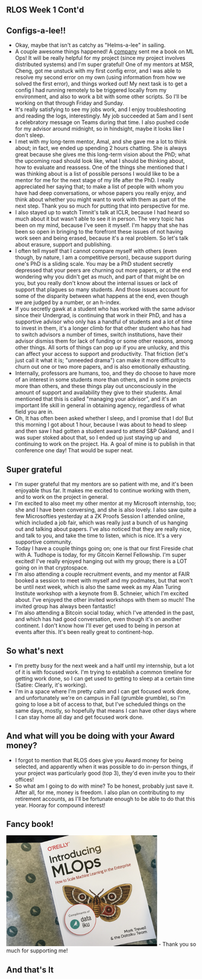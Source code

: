 ## RLOS Week 1 Cont'd

## Configs-a-lee!!
- Okay, maybe that isn't as catchy as "Helms-a-lee" in sailing.
- A couple awesome things happened! A [company](https://en.wikipedia.org/wiki/Dataiku) sent me a book on ML Ops! It will be really helpful for my project (since my project involves distributed systems)
and I'm super grateful! One of my mentors at MSR, Cheng, got me unstuck with my first config error, and I was able to resolve my second error on my own (using information
from how we solved the first error), 
and things worked out! My next task is to get a config I had running remotely
to be triggered locally from my environment, and also to work a bit with some other scripts. So I'll be working on that through Friday and Sunday.
- It's really satisfying to see my jobs work, and I enjoy troubleshooting and reading the logs, interestingly. My job succeeded at 5am and I sent a celebratory message
on Teams during that time. I also pushed code for my advisor around midnight, so in hindsight, maybe it looks like I don't sleep.
- I met with my long-term mentor, Amal, and she gave me a lot to think about; in fact, we ended up spending 2 hours chatting. She is always great because she gives 
me this long-term vision about the PhD; what the upcoming road should look like, what I should be thinking about, how to evaluate and reassess. One of the things 
she mentioned that I was thinking about is a list of possible persons I would like to be a mentor for me for the next stage of my life after the PhD. I really 
appreciated her saying that; to make a list of people with whom you have had deep conversations, or whose papers you really enjoy, and think about whether you might
want to work with them as part of the next step. Thank you so much for putting that into perspective for me.
- I also stayed up to watch Timnit's talk at ICLR, because I had heard so much about it but wasn't able to see it in person. The very topic has been on my mind,
because I've seen it myself. I'm happy that she has been so open in bringing to the forefront these issues of not having work seen and being erased, because it's a real problem. So let's talk about erasure, support and publishing.
- I often tell myself that I cannot compare myself with others (even though, by nature, I am a competitive person), because support during one's PhD is a sliding
scale. You may be a PhD student secretly depressed that your peers are churning out more papers, or at the end wondering why you didn't get as much, and part of that
might be on you, but you really don't know about the internal issues or lack of support that plagues so many students. And those issues account for some of the 
disparity between what happens at the end, even though we are judged by a number, or an h-index.
- If you secretly gawk at a student who has worked with the same advisor since their Undergrad, is continuing that work in their PhD, and has a supportive advisor
who only has a handful of students and a lot of time to invest in them, it's a longer climb for that other student who has had to switch advisors a number of times,
switch institutions, have their advisor dismiss them for lack of funding or some other reasons, among other things. All sorts of things can pop up if you are unlucky,
and this can affect your access to support and productivity. That friction (let's just call it what it is; "unneeded drama") can make it more difficult to churn out
one or two more papers, and is also emotionally exhausting.
- Internally, professors are humans, too, and they do choose to have more of an interest in some students more than others, and in some projects more than others,
and these things play out unconsciously in the amount of support and availability they give to their students. Amal mentioned that this is called "managing your advisor",
and it's an important life skill in general in obtaining agency, regardless of what field you are in. 
- Oh, It has often been asked whether I sleep, and I promise that I do! But this morning I got about 1 hour, because I was about to head to sleep and then saw I had gotten
a student award to attend S&P Oakland, and I was super stoked about that, so I ended up just staying up and continuing to work on the project. Ha. A goal of mine 
is to publish in that conference one day! That would be super neat.

## Super grateful
- I'm super grateful that my mentors are so patient with me, and it's been enjoyable thus far. It makes me excited to continue working with them, and to work on
the project in general. 
- I'm excited to also meet my other mentor at my Microsoft internship, too; she and I have been conversing, and she is also lovely. I also saw quite a few Microsofties
yesterday at a ZK Proofs Session I attended online, which included a job fair, which was really just a bunch of us hanging out and talking about papers. I've also
noticed that they are really nice, and talk to you, and take the time to listen, which is nice. It's a very supportive community. 
- Today I have a couple things going on; one is that our first Fireside chat with A. Tudhope is today, for my Gitcoin Kernel Fellowship. I'm super excited! I've
really enjoyed hanging out with my group; there is a LOT going on in that cryptospace. 
- I'm also attending a couple recruitment events, and my mentor at FAIR booked a session to meet with myself and my podmates, but that won't be until next week,
which is also the same week as my Alan Turing Institute workshop with a keynote from B. Schneier, which I'm excited about. I've enjoyed the other invited workshops
with them so much! The invited group has always been fantastic!
- I'm also attending a Bitcoin social today, which I've attended in the past, and which has had good conversation, even though it's on another continent. I don't
know how I'll ever get used to being in person at events after this. It's been really great to continent-hop.

## So what's next
- I'm pretty busy for the next week and a half until my internship, but a lot of it is with focused work. I'm trying to establish a common timeline for getting work
done, so I can get used to getting to sleep at a certain time (Satire: Clearly, it's working).
- I'm in a space where I'm pretty calm and I can get focused work done, and unfortunately we're on campus in Fall (grumble grumble), so I'm going to lose a bit of
access to that, but I've scheduled things on the same days, mostly, so hopefully that means I can have other days where I can stay home all day and get focused work
done.

## And what will you be doing with your Award money?
- I forgot to mention that RLOS does give you Award money for being selected, and apparently when it was possible to do in-person things, if your project was particularly good (top 3), they'd even invite you to their offices!
- So what am I going to do with mine? To be honest, probably just save it. After all, for me, money is freedom. I also plan on contributing to my retirement accounts, as I'll be fortunate enough to be able to do that this year. Hooray for compound interest!

## Fancy book!
<img src="/images/mlopsdk.png" width="400">
- Thank you so much for supporting me! 

## And that's It

